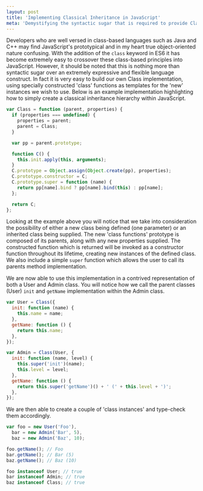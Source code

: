 ```yaml
---
layout: post
title: 'Implementing Classical Inheritance in JavaScript'
meta: 'Demystifying the syntactic sugar that is required to provide Classical Inheritance in JavaScript'
---
```


Developers who are well versed in class-based languages such as Java and C++ may find JavaScript's prototypical and in my heart true object-oriented nature confusing.
With the addition of the `class` keyword in ES6 it has become extremely easy to crossover these class-based principles into JavaScript.
However, it should be noted that this is nothing more than syntactic sugar over an extremely expressive and flexible language construct. <!--more-->
In fact it is very easy to build our own Class implementation, using specially constructed 'class' functions as templates for the 'new' instances we wish to use.
Below is an example implementation highlighting how to simply create a classical inheritance hierarchy within JavaScript.

```js
var Class = function (parent, properties) {
  if (properties === undefined) {
    properties = parent;
    parent = Class;
  }

  var pp = parent.prototype;

  function C() {
    this.init.apply(this, arguments);
  }
  C.prototype = Object.assign(Object.create(pp), properties);
  C.prototype.constructor = C;
  C.prototype.super = function (name) {
    return pp[name].bind ? pp[name].bind(this) : pp[name];
  };

  return C;
};
```

Looking at the example above you will notice that we take into consideration the possibility of either a new class being defined (one parameter) or an inherited class being supplied.
The new 'class functions' prototype is composed of its parents, along with any new properties supplied.
The constructed function which is returned will be invoked as a constructor function throughout its lifetime, creating new instances of the defined class.
We also include a simple `super` function which allows the user to call its parents method implementation.

We are now able to use this implementation in a contrived representation of both a User and Admin class.
You will notice how we call the parent classes (User) `init` and `getName` implementation within the Admin class.

```js
var User = Class({
  init: function (name) {
    this.name = name;
  },
  getName: function () {
    return this.name;
  },
});

var Admin = Class(User, {
  init: function (name, level) {
    this.super('init')(name);
    this.level = level;
  },
  getName: function () {
    return this.super('getName')() + ' (' + this.level + ')';
  },
});
```

We are then able to create a couple of 'class instances' and type-check them accordingly.

```js
var foo = new User('Foo'),
  bar = new Admin('Bar', 5),
  baz = new Admin('Baz', 10);

foo.getName(); // Foo
bar.getName(); // Bar (5)
baz.getName(); // Baz (10)

foo instanceof User; // true
bar instanceof Admin; // true
baz instanceof Class; // true
```
